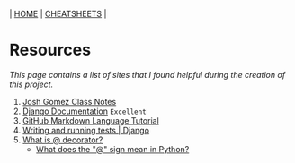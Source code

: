 \| [HOME](README.md) \| [CHEATSHEETS](cheatsheet.md) \|
# Resources
*This page contains a list of sites that I found helpful during the creation of this project.*

1. [Josh Gomez Class Notes](https://notebooks.azure.com/joshuagomez/projects/web-dev-class)
2. [Django Documentation](https://docs.djangoproject.com/en/2.2/) `Excellent`
3. [GitHub Markdown Language Tutorial](https://github.com/adam-p/markdown-here/wiki/Markdown-Cheatsheet)
4. [Writing and running tests \| Django](https://docs.djangoproject.com/en/2.2/topics/testing/overview/)
5. [What is @ decorator?](https://wiki.python.org/moin/PythonDecorators#What_is_a_Decorator)
    - [What does the "@" sign mean in Python?](https://www.quora.com/What-does-the-sign-mean-in-Python)
